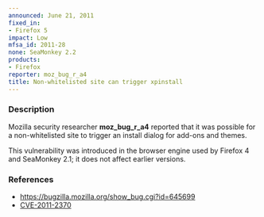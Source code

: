 ```yaml
---
announced: June 21, 2011
fixed_in:
- Firefox 5
impact: Low
mfsa_id: 2011-28
none: SeaMonkey 2.2
products:
- Firefox
reporter: moz_bug_r_a4
title: Non-whitelisted site can trigger xpinstall
---
```


<h3>Description</h3>

<p>Mozilla security researcher <strong>moz_bug_r_a4</strong> reported
that it was possible for a non-whitelisted site to trigger an install
dialog for add-ons and themes.</p>

<p class="note">This vulnerability was introduced in the browser engine used
by Firefox 4 and SeaMonkey 2.1; it does not affect earlier versions.</p>

<h3>References</h3>

<ul>
  <li><a href="https://bugzilla.mozilla.org/show_bug.cgi?id=645699">https://bugzilla.mozilla.org/show_bug.cgi?id=645699</a></li>
  <li><a class="ex-ref" href="http://cve.mitre.org/cgi-bin/cvename.cgi?name=CVE-2011-2370">CVE-2011-2370</a></li>
</ul>




